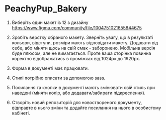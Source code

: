 # PeachyPup_Bakery
1. Виберіть один макет із 12 з дизайну https://www.figma.com/community/file/1004751021655844675

2. Зробіть верстку обраного макету. Зверніть увагу, що в результаті кольори, відступи, розміри мають відповідати макету. Додавати від себе, або міняти щось на свій смак - заборонено. Мобільна версія буде плюсом, але не вимагається. Проте ваша сторінка повинна коректно відображатись в проміжках від 1024px до 1920px.

3. Форма в документі має працювати.

4. Стилі потрібно описати за допомогою sass.

5. Посилання та кнопки в документі мають змінювати свій стиль при наведені (міняти колір, або додавати/забирати підкреслення).

6. Створіть новий репозиторій для новоствореного документу, відправте в нього зміни та додайте посилання на нього в особистому кабінеті.
